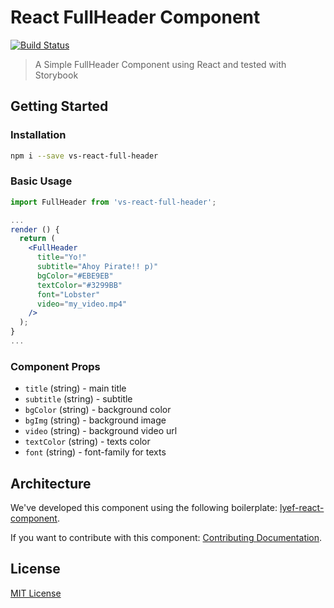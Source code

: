 # React FullHeader Component
[![Build Status](https://travis-ci.org/vitorjsls30/react-full-header.svg?branch=master)](https://travis-ci.org/vitorjsls30/react-full-header.svg?branch=master)

> A Simple FullHeader Component using React and tested with Storybook

## Getting Started

### Installation

```sh
npm i --save vs-react-full-header
```

### Basic Usage
```jsx
import FullHeader from 'vs-react-full-header';

...
render () {
  return (
    <FullHeader
      title="Yo!"
      subtitle="Ahoy Pirate!! p)"
      bgColor="#EBE9EB"
      textColor="#3299BB"
      font="Lobster"
      video="my_video.mp4"
    />
  );
}
...
```
### Component Props
- `title` (string) - main title
- `subtitle` (string) - subtitle
- `bgColor` (string) - background color
- `bgImg` (string) - background image
- `video` (string) - background video url
- `textColor` (string) - texts color
- `font` (string) - font-family for texts

## Architecture

We've developed this component using the following boilerplate:
[lyef-react-component](https://github.com/lyef/lyef-react-component).

If you want to contribute with this component:
[Contributing Documentation](https://github.com/vitorjsls30/react-full-header/blob/master/CONTRIBUTING.md).

## License

[MIT License](https://github.com/vitorjsls30/react-full-header/blob/rfh-01/LICENSE.md)

